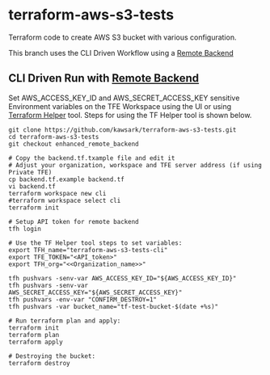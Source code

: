# terraform-aws-s3-tests
Terraform code to create AWS S3 bucket with various configuration. 

This branch uses the CLI Driven Workflow using a [Remote Backend](https://www.terraform.io/docs/backends/types/remote.html)

## CLI Driven Run with [Remote Backend](https://www.terraform.io/docs/backends/types/remote.html)
Set AWS_ACCESS_KEY_ID and AWS_SECRET_ACCESS_KEY sensitive Environment variables on the TFE Workspace using the UI or using [Terraform Helper](https://github.com/hashicorp-community/tf-helper) tool. Steps for using the TF Helper tool is shown below.

```
git clone https://github.com/kawsark/terraform-aws-s3-tests.git
cd terraform-aws-s3-tests
git checkout enhanced_remote_backend

# Copy the backend.tf.txample file and edit it
# Adjust your organization, workspace and TFE server address (if using Private TFE)
cp backend.tf.example backend.tf
vi backend.tf
terraform workspace new cli 
#terraform workspace select cli
terraform init

# Setup API token for remote backend
tfh login

# Use the TF Helper tool steps to set variables:
export TFH_name="terraform-aws-s3-tests-cli"
export TFE_TOKEN="<API_token>"
export TFH_org="<<Organization_name>>"

tfh pushvars -senv-var AWS_ACCESS_KEY_ID="${AWS_ACCESS_KEY_ID}"
tfh pushvars -senv-var AWS_SECRET_ACCESS_KEY="${AWS_SECRET_ACCESS_KEY}"
tfh pushvars -env-var "CONFIRM_DESTROY=1"
tfh pushvars -var bucket_name="tf-test-bucket-$(date +%s)"

# Run terraform plan and apply:
terraform init
terraform plan 
terraform apply 

# Destroying the bucket:
terraform destroy
```
